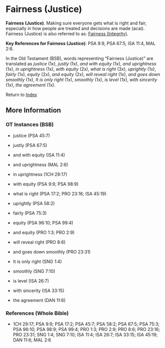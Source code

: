 # Fairness (Justice)
**Fairness (Justice)**. 
Making sure everyone gets what is right and fair, especially in how people are treated and decisions are made (acai). 
Fairness (Justice) is also referred to as: 
[Fairness (Integrity)](Fairness.2.md). 


**Key References for Fairness (Justice)**: 
PSA 9:9, PSA 67:5, ISA 11:4, MAL 2:6. 


In the Old Testament (BSB), words representing “Fairness (Justice)” are translated as 
*justice* (1x), *justly* (1x), *and with equity* (1x), *and uprightness* (1x), *in uprightness* (1x), *with equity* (2x), *what is right* (3x), *uprightly* (1x), *fairly* (1x), *equity* (2x), *and equity* (2x), *will reveal right* (1x), *and goes down smoothly* (1x), *It is only right* (1x), *smoothly* (1x), *is level* (1x), *with sincerity* (1x), *the agreement* (1x). 




Return to [Index](00-Index.md)

## More Information

### OT Instances (BSB)

* justice (PSA 45:7)

* justly (PSA 67:5)

* and with equity (ISA 11:4)

* and uprightness (MAL 2:6)

* in uprightness (1CH 29:17)

* with equity (PSA 9:9; PSA 98:9)

* what is right (PSA 17:2; PRO 23:16; ISA 45:19)

* uprightly (PSA 58:2)

* fairly (PSA 75:3)

* equity (PSA 96:10; PSA 99:4)

* and equity (PRO 1:3; PRO 2:9)

* will reveal right (PRO 8:6)

* and goes down smoothly (PRO 23:31)

* It is only right (SNG 1:4)

* smoothly (SNG 7:10)

* is level (ISA 26:7)

* with sincerity (ISA 33:15)

* the agreement (DAN 11:6)



### References (Whole Bible)

* 1CH 29:17; PSA 9:9; PSA 17:2; PSA 45:7; PSA 58:2; PSA 67:5; PSA 75:3; PSA 96:10; PSA 98:9; PSA 99:4; PRO 1:3; PRO 2:9; PRO 8:6; PRO 23:16; PRO 23:31; SNG 1:4; SNG 7:10; ISA 11:4; ISA 26:7; ISA 33:15; ISA 45:19; DAN 11:6; MAL 2:6



